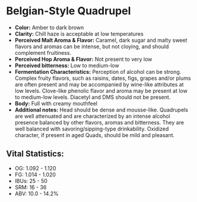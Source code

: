 # Belgian-Style Quadrupel

- **Color:** Amber to dark brown
- **Clarity:** Chill haze is acceptable at low temperatures
- **Perceived Malt Aroma & Flavor:** Caramel, dark sugar and malty sweet flavors and aromas can be intense, but not cloying, and should complement fruitiness.
- **Perceived Hop Aroma & Flavor:** Not present to very low
- **Perceived bitterness:** Low to medium-low
- **Fermentation Characteristics:** Perception of alcohol can be strong. Complex fruity flavors, such as raisins, dates, figs, grapes and/or plums are often present and may be accompanied by wine-like attributes at low levels. Clove-like phenolic flavor and aroma may be present at low to medium-low levels. Diacetyl and DMS should not be present.
- **Body:** Full with creamy mouthfeel
- **Additional notes:** Head should be dense and mousse-like. Quadrupels are well attenuated and are characterized by an intense alcohol presence balanced by other flavors, aromas and bitterness. They are well balanced with savoring/sipping-type drinkability. Oxidized character, if present in aged Quads, should be mild and pleasant.

## Vital Statistics:

- OG: 1.092 - 1.120
- FG: 1.014 - 1.020
- IBUs: 25 - 50
- SRM: 16 - 36
- ABV: 10.0 - 14.2% 
